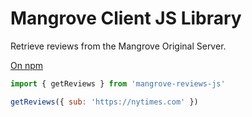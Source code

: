 # Mangrove Client JS Library

Retrieve reviews from the Mangrove Original Server.

[On npm](https://www.npmjs.com/package/mangrove-reviews-js)

```javascript
import { getReviews } from 'mangrove-reviews-js'

getReviews({ sub: 'https://nytimes.com' })
```